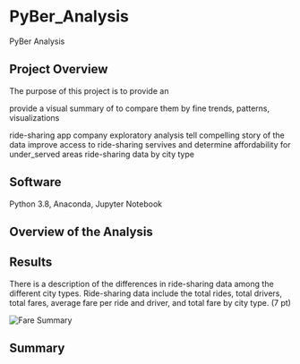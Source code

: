 # PyBer_Analysis
PyBer Analysis

## Project Overview
The purpose of this project is to provide an 

provide a visual summary of to compare them by 
fine trends, patterns,
visualizations 


ride-sharing app company
 exploratory analysis
 tell compelling story of the data
 improve access to ride-sharing servives and determine affordability for under_served areas
ride-sharing data by city type

## Software
Python 3.8, Anaconda, Jupyter Notebook



## Overview of the Analysis


## Results
There is a description of the differences in ride-sharing data among the different city types. Ride-sharing data include the total rides, total drivers, total fares, average fare per ride and driver, and total fare by city type. (7 pt)

![Fare Summary](PyBer_fare_summary.png)


## Summary
